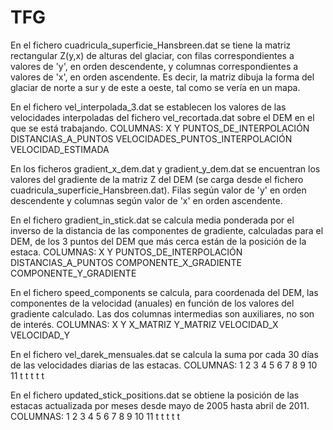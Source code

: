 # TFG

En el fichero cuadricula_superficie_Hansbreen.dat se tiene la matriz rectangular Z(y,x) de alturas del glaciar, con filas correspondientes a valores de 'y', en orden 
descendente, y columnas correspondientes a valores de 'x', en orden ascendente. Es decir, la matriz dibuja la forma del glaciar de norte a sur y de este a oeste, tal como se vería en un mapa.

En el fichero vel_interpolada_3.dat se establecen los valores de las velocidades interpoladas del fichero vel_recortada.dat sobre el DEM en el que se está trabajando.
COLUMNAS: 
X   Y   PUNTOS_DE_INTERPOLACIÓN   DISTANCIAS_A_PUNTOS   VELOCIDADES_PUNTOS_INTERPOLACIÓN    VELOCIDAD_ESTIMADA

En los ficheros gradient_x_dem.dat y gradient_y_dem.dat se encuentran los valores del gradiente de la matriz Z del DEM (se carga desde el fichero cuadricula_superficie_Hansbreen.dat). Filas según valor de 'y' en orden descendente y columnas según valor de 'x' en orden ascendente. 

En el fichero gradient_in_stick.dat se calcula media ponderada por el inverso de la distancia de las componentes de gradiente, calculadas para el DEM, de los 3 puntos del DEM que más cerca están de la posición de la estaca. 
COLUMNAS:
X   Y   PUNTOS_DE_INTERPOLACIÓN   DISTANCIAS_A_PUNTOS   COMPONENTE_X_GRADIENTE    COMPONENTE_Y_GRADIENTE

En el fichero speed_components se calcula, para coordenada del DEM, las componentes de la velocidad (anuales) en función de los valores del gradiente calculado. 
Las dos columnas intermedias son auxiliares, no son de interés.
COLUMNAS:
X   Y   X_MATRIZ    Y_MATRIZ    VELOCIDAD_X     VELOCIDAD_Y    

En el fichero vel_darek_mensuales.dat se calcula la suma por cada 30 días de las velocidades diarias de las estacas.
COLUMNAS: 
1 2 3 4 5 6 7 8 9 10 11 t t t t t

En el fichero updated_stick_positions.dat se obtiene la posición de las estacas actualizada por meses desde mayo de 2005 hasta abril de 2011.
COLUMNAS:
1 2 3 4 5 6 7 8 9 10 11 t t t t t
